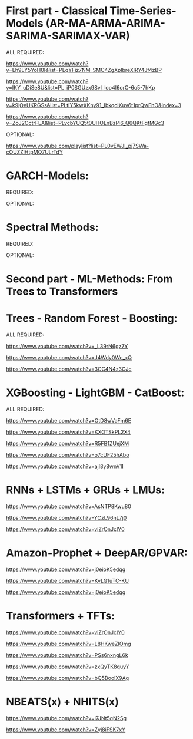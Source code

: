 # First part - Classical Time-Series-Models (AR-MA-ARMA-ARIMA-SARIMA-SARIMAX-VAR)

ALL REQUIRED:

https://www.youtube.com/watch?v=Lh9LY5YoH0I&list=PLqYFiz7NM_SMC4ZgXplbreXlRY4Jf4zBP

https://www.youtube.com/watch?v=IKY_uDiSe8U&list=PL_iP0SGUzx9SvI_loo4I6orC-6o5-7hKp

https://www.youtube.com/watch?v=k9jOeUKRGSs&list=PLtIY5kwXKny91_IbkqcIXuv6t1prQwFhO&index=3

https://www.youtube.com/watch?v=ZoJ2OctrFLA&list=PLvcbYUQ5t0UHOLnBzl46_Q6QKtFgfMGc3

OPTIONAL:

https://www.youtube.com/playlist?list=PL0vEWJI_pj7SWa-cOUZZlHtpMQ7ULrTdY

# GARCH-Models:

REQUIRED:

OPTIONAL:

# Spectral Methods:

REQUIRED:

OPTIONAL:

# Second part - ML-Methods: From Trees to Transformers

# Trees - Random Forest - Boosting:

ALL REQUIRED:

https://www.youtube.com/watch?v=_L39rN6gz7Y

https://www.youtube.com/watch?v=J4Wdy0Wc_xQ

https://www.youtube.com/watch?v=3CC4N4z3GJc

# XGBoosting - LightGBM - CatBoost:

ALL REQUIRED:

https://www.youtube.com/watch?v=OtD8wVaFm6E

https://www.youtube.com/watch?v=KXOTSkPL2X4

https://www.youtube.com/watch?v=R5FB1ZUejXM

https://www.youtube.com/watch?v=o7cUF25hAbo

https://www.youtube.com/watch?v=ajI8y8wnV1I

# RNNs + LSTMs + GRUs + LMUs:

https://www.youtube.com/watch?v=AsNTP8Kwu80

https://www.youtube.com/watch?v=YCzL96nL7j0

https://www.youtube.com/watch?v=viZrOnJclY0

# Amazon-Prophet + DeepAR/GPVAR:

https://www.youtube.com/watch?v=j0eioK5edqg

https://www.youtube.com/watch?v=KvLG1uTC-KU

https://www.youtube.com/watch?v=j0eioK5edqg

# Transformers + TFTs:

https://www.youtube.com/watch?v=viZrOnJclY0

https://www.youtube.com/watch?v=L8HKweZIOmg

https://www.youtube.com/watch?v=PSs6nxngL6k

https://www.youtube.com/watch?v=zxQyTK8quyY

https://www.youtube.com/watch?v=bQ5BoolX9Ag


# NBEATS(x) + NHITS(x)

https://www.youtube.com/watch?v=i7JNt5qN2Sg

https://www.youtube.com/watch?v=Zyj8iFSK7xY
